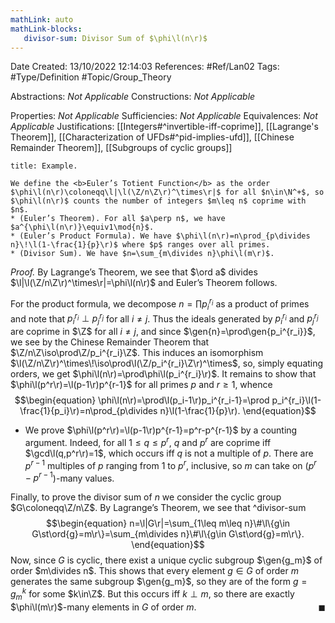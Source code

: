 ```yaml
---
mathLink: auto
mathLink-blocks:
   divisor-sum: Divisor Sum of $\phi\l(n\r)$
---
```


<div class="topSpace"></div>

Date Created: 13/10/2022 12:14:03
References: #Ref/Lan02
Tags: #Type/Definition #Topic/Group_Theory

Abstractions: <i>Not Applicable</i>
Constructions: <i>Not Applicable</i>

Properties: <i>Not Applicable</i>
Sufficiencies: <i>Not Applicable</i>
Equivalences: <i>Not Applicable</i>
Justifications: [[Integers#^invertible-iff-coprime]], [[Lagrange's Theorem]], [[Characterization of UFDs#^pid-implies-ufd]], [[Chinese Remainder Theorem]], [[Subgroups of cyclic groups]]

``` ad-Example
title: Example.

We define the <b>Euler’s Totient Function</b> as the order $\phi\l(n\r)\coloneqq\l|\l(\Z/n\Z\r)^\times\r|$ for all $n\in\N^+$, so $\phi\l(n\r)$ counts the number of integers $m\leq n$ coprime with $n$.
* (Euler’s Theorem). For all $a\perp n$, we have $a^{\phi\l(n\r)}\equiv1\mod{n}$.
* (Euler’s Product Formula). We have $\phi\l(n\r)=n\prod_{p\divides n}\!\l(1-\frac{1}{p}\r)$ where $p$ ranges over all primes.
* (Divisor Sum). We have $n=\sum_{m\divides n}\phi\l(m\r)$.

```

<i>Proof.</i> By Lagrange’s Theorem, we see that $\ord a$ divides $\l|\l(\Z/n\Z\r)^\times\r|=\phi\l(n\r)$ and Euler’s Theorem follows.

For the product formula, we decompose $n=\prod p_i^{r_i}$ as a product of primes and note that $p_i^{r_i}\perp p_j^{r_j}$ for all $i\neq j$. Thus the ideals generated by $p_i^{r_i}$ and $p_j^{r_j}$ are coprime in $\Z$ for all $i\neq j$, and since $\gen{n}=\prod\gen{p_i^{r_i}}$, we see by the Chinese Remainder Theorem that $\Z/n\Z\iso\prod\Z/p_i^{r_i}\Z$. This induces an isomorphism $\l(\Z/n\Z\r)^\times\!\iso\prod\l(\Z/p_i^{r_i}\Z\r)^\times$, so, simply equating orders, we get $\phi\l(n\r)=\prod\phi\l(p_i^{r_i}\r)$. It remains to show that $\phi\l(p^r\r)=\l(p-1\r)p^{r-1}$ for all primes $p$ and $r\geq1$, whence
$$\begin{equation}
    \phi\l(n\r)=\prod\l(p_i-1\r)p_i^{r_i-1}=\prod p_i^{r_i}\l(1-\frac{1}{p_i}\r)=n\prod_{p\divides n}\l(1-\frac{1}{p}\r).
\end{equation}$$
* We prove $\phi\l(p^r\r)=\l(p-1\r)p^{r-1}=p^r-p^{r-1}$ by a counting argument. Indeed, for all $1\leq q\leq p^r$, $q$ and $p^r$ are coprime iff $\gcd\l(q,p^r\r)=1$, which occurs iff $q$ is not a multiple of $p$. There are $p^{r-1}$ multiples of $p$ ranging from $1$ to $p^r$, inclusive, so $m$ can take on ($p^r-p^{r-1}$)-many values.

Finally, to prove the divisor sum of $n$ we consider the cyclic group $G\coloneqq\Z/n\Z$. By Lagrange’s Theorem, we see that
^divisor-sum
$$\begin{equation}
    n=\l|G\r|=\sum_{1\leq m\leq n}\#\l\{g\in G\st\ord{g}=m\r\}=\sum_{m\divides n}\#\l\{g\in G\st\ord{g}=m\r\}.
\end{equation}$$
Now, since $G$ is cyclic, there exist a unique cyclic subgroup $\gen{g_m}$ of order $m\divides n$. This shows that every element $g\in G$ of order $m$ generates the same subgroup $\gen{g_m}$, so they are of the form $g=g_m^k$ for some $k\in\Z$. But this occurs iff $k\perp m$, so there are exactly $\phi\l(m\r)$-many elements in $G$ of order $m$.<span style="float:right;">$\blacksquare$</span>
